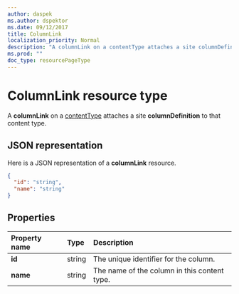 ```yaml
---
author: daspek
ms.author: dspektor
ms.date: 09/12/2017
title: ColumnLink
localization_priority: Normal
description: "A columnLink on a contentType attaches a site columnDefinition to that content type."
ms.prod: ""
doc_type: resourcePageType
---
```

# ColumnLink resource type

A **columnLink** on a [contentType][] attaches a site **columnDefinition** to that content type.

[contentType]: contenttype.md

## JSON representation

Here is a JSON representation of a **columnLink** resource.
<!-- {
  "blockType": "resource",
  "baseType": "microsoft.graph.entity",
  "@odata.type": "microsoft.graph.columnLink" } -->

```json
{
  "id": "string",
  "name": "string"
}
```

## Properties

| Property name | Type   | Description
|:--------------|:-------|:----------------------------------------------------
| **id**        | string | The unique identifier for the column.
| **name**      | string | The name of the column  in this content type.

<!-- {
  "type": "#page.annotation",
  "description": "",
  "keywords": "",
  "section": "documentation",
  "tocPath": "Resources/ColumnLink"
} -->
